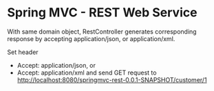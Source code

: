 Spring MVC - REST Web Service
=

With same domain object, RestController generates corresponding response by accepting application/json, or application/xml.

Set header
- Accept: application/json, or
- Accept: application/xml
and send GET request to [http://localhost:8080/springmvc-rest-0.0.1-SNAPSHOT/customer/1](http://localhost:8080/springmvc-rest-0.0.1-SNAPSHOT/customer/1)
